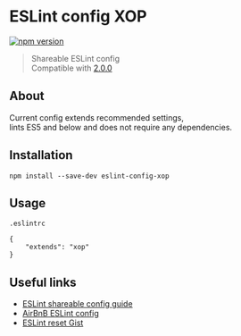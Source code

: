 # ESLint config XOP

[![npm version](https://badge.fury.io/js/eslint-config-xop.svg)](https://www.npmjs.com/package/eslint-config-xop)

> Shareable ESLint config  
> Compatible with [2.0.0](http://eslint.org/docs/user-guide/migrating-to-2.0.0)


## About

Current config extends recommended settings,  
lints ES5 and below and does not require any dependencies.


## Installation

```
npm install --save-dev eslint-config-xop
```


## Usage

`.eslintrc`
```
{
    "extends": "xop"
}
```


## Useful links

- [ESLint shareable config guide](http://eslint.org/docs/developer-guide/shareable-configs)
- [AirBnB ESLint config](https://github.com/airbnb/javascript/tree/master/packages/eslint-config-airbnb)
- [ESLint reset Gist](https://gist.github.com/cletusw/e01a85e399ab563b1236)
